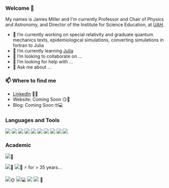 ### Welcome 👋

My names is James Miller and I'm currently Professor and Chair of Physics and Astronomy, and Director of the Institute for Science Education, at [UAH](https://www.uah.edu/science/departments/physics).

- 🔭 I’m currently working on special relativity and graduate quantum mechanics texts, epidemiological simulations, converting simulations in fortran to Julia
- 🌱 I’m currently learning [Julia](https://julialang.org/)
- 👯 I’m looking to collaborate on ...
- 🤔 I’m looking for help with ...
- 💬 Ask me about ...


### 📫 Where to find me
- [LinkedIn](https://www.linkedin.com/in/4millerja/) 👨💼
- Website: Coming Soon 😏🔗
- Blog: Coming Soon 🤓💻

### Languages and Tools

![](https://img.shields.io/badge/Code-Fortran-informational?style=flat&logo=<LOGO_NAME>&logoColor=white&color=2bbc8a)
![](https://img.shields.io/badge/Code-Mathematica-informational?style=flat&logo=<LOGO_NAME>&logoColor=white&color=2bbc8a)
![](https://img.shields.io/badge/Code-Julia-informational?style=flat&logo=<LOGO_NAME>&logoColor=white&color=2bbc8a)
![](https://img.shields.io/badge/Code-Matlab-informational?style=flat&logo=<LOGO_NAME>&logoColor=white&color=2bbc8a)
![](https://img.shields.io/badge/OS-macOS-informational?style=flat&logo=<LOGO_NAME>&logoColor=white&color=2bbc8a)
![](https://img.shields.io/badge/OS-Linux-informational?style=flat&logo=<LOGO_NAME>&logoColor=white&color=2bbc8a)
![](https://img.shields.io/badge/Editor-Sublime-informational?style=flat&logo=<LOGO_NAME>&logoColor=white&color=2bbc8a)
![](https://img.shields.io/badge/Environment-VScode-informational?style=flat&logo=<LOGO_NAME>&logoColor=white&color=2bbc8a)
![](https://img.shields.io/badge/Environment-Pluto-informational?style=flat&logo=<LOGO_NAME>&logoColor=white&color=2bbc8a)
![](https://img.shields.io/badge/Environment-Jupyter-informational?style=flat&logo=<LOGO_NAME>&logoColor=white&color=2bbc8a)

### Academic

![](https://img.shields.io/badge/Teaching-Graduate-informational?style=flat&logo=<LOGO_NAME>&logoColor=white&color=informational)🌌

![](https://img.shields.io/badge/Teaching-Undergraduate-informational?style=flat&logo=<LOGO_NAME>&logoColor=white&color=informational)🔭
![](https://img.shields.io/badge/Teaching-MS%20and%20PhD%20supervision-informational?style=flat&logo=<LOGO_NAME>&logoColor=white&color=informational)🌟
⚡ for > 35 years...

![](https://img.shields.io/badge/Theory-High%20Energy%20Solar%20Physics-informational?style=flat&logo=<LOGO_NAME>&logoColor=white&color=orange)🌞
![](https://img.shields.io/badge/Computation-Plasma%20Physics-informational?style=flat&logo=<LOGO_NAME>&logoColor=white&color=orange)💻
![](https://img.shields.io/badge/Computation-Quantum%20Mechanics-informational?style=flat&logo=<LOGO_NAME>&logoColor=white&color=orange)
![](https://img.shields.io/badge/Education-K-12%20STEM%20reform-informational?style=flat&logo=<LOGO_NAME>&logoColor=white&color=orange)
🚀




